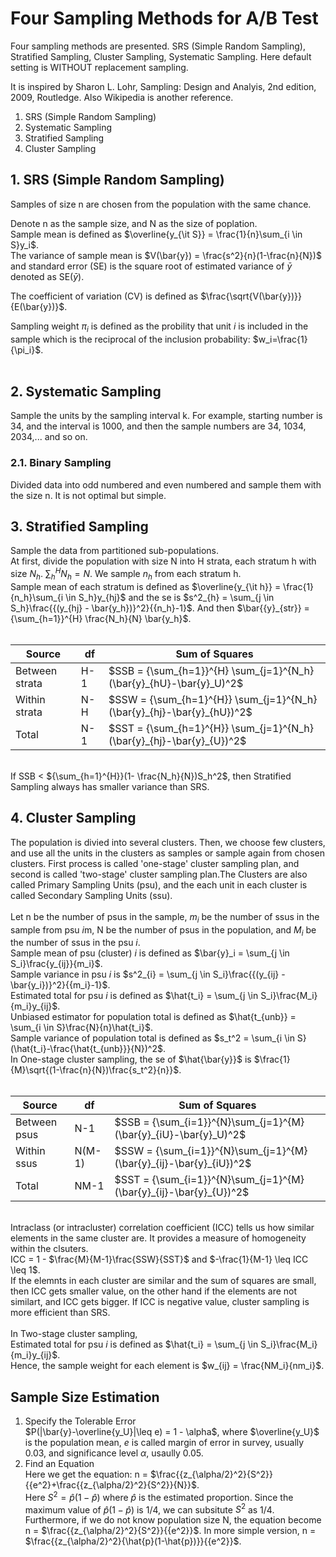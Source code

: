 # Four Sampling Methods for A/B Test

Four sampling methods are presented.
SRS (Simple Random Sampling), Stratified Sampling, Cluster Sampling, Systematic Sampling.
Here default setting is WITHOUT replacement sampling.

It is inspired by Sharon L. Lohr, Sampling: Design and Analyis, 2nd edition, 2009, Routledge. Also Wikipedia is another reference.

1. SRS (Simple Random Sampling)
2. Systematic Sampling
3. Stratified Sampling
4. Cluster Sampling

## 1. SRS (Simple Random Sampling)


Samples of size n are chosen from the population with the same chance.  

Denote n as the sample size, and N as the size of poplation.  
Sample mean is defined as $\overline{y_{\it S}} = \frac{1}{n}\sum_{i \in S}y_i$.  
The variance of sample mean is $V(\bar{y}) = \frac{s^2}{n}(1-\frac{n}{N})$ and standard error (SE) is the square root of estimated variance of $\bar{y}$ denoted as SE($\bar{y}$).  &nbsp;   

The coefficient of variation (CV) is defined as $\frac{\sqrt{V(\bar{y})}}{E(\bar{y})}$.
&nbsp;   

Sampling weight $\pi_i$ is defined as the probility that unit $i$ is included in the sample which is the reciprocal of the inclusion probability: $w_i=\frac{1}{\pi_i}$.  
&nbsp;  

## 2. Systematic Sampling  
Sample the units by the sampling interval k. For example, starting number is 34, and the interval is 1000, and then the sample numbers are 34, 1034, 2034,... and so on. 

### 2.1. Binary Sampling
Divided data into odd numbered and even numbered and sample them with the size n. It is not optimal but simple.

## 3. Stratified Sampling  
Sample the data from partitioned sub-populations.  
At first, divide the population with size N into H strata, each stratum h with size $N_h$. ${\sum_{h}}^{H}{N_h} = N$. We sample $n_h$ from each stratum h.  
Sample mean of each stratum is defined as $\overline{y_{\it h}} = \frac{1}{n_h}\sum_{i \in S_h}y_{hj}$ and the se is $s^2_{h} = \sum_{j \in S_h}\frac{{(y_{hj} - \bar{y_h})}^2}{{n_h}-1}$.
And then $\bar{{y}_{str}} = {\sum_{h=1}}^{H} \frac{N_h}{N} \bar{y_h}$.  
&nbsp;  

|Source|df|Sum of Squares|
|---------------|-----|----------------------------------------------|
|Between strata|H-1| $SSB = {\sum_{h=1}}^{H} \sum_{j=1}^{N_h}(\bar{y}_{hU}-\bar{y}_U)^2$|
|Within strata|N-H| $SSW = {\sum_{h=1}^{H}} \sum_{j=1}^{N_h}(\bar{y}_{hj}-\bar{y}_{hU})^2$|
|Total|N-1| $SST = {\sum_{h=1}^{H}} \sum_{j=1}^{N_h}(\bar{y}_{hj}-\bar{y}_{U})^2$|  

&nbsp;  
If SSB < ${\sum_{h=1}^{H}}(1- \frac{N_h}{N})S_h^2$, then Stratified Sampling always has smaller variance than SRS.


## 4. Cluster Sampling  
The population is divied into several clusters. Then, we choose few clusters, and use all the units in the clusters as samples or sample again from chosen clusters. First process is called 'one-stage' cluster sampling plan, and second is called 'two-stage' cluster sampling plan.The Clusters are also called Primary Sampling Units (psu), and the each unit in each cluster is called Secondary Sampling Units (ssu).  
&nbsp;  
Let n be the number of psus in the sample, $m_i$ be the number of ssus in the sample from psu $i$m, N be the number of psus in the population, and $M_i$ be the number of ssus in the psu $i$.  
Sample mean of psu (cluster) $i$ is defined as $\bar{y}_i = \sum_{j \in S_i}\frac{y_{ij}}{m_i}$.  
Sample variance in psu $i$ is $s^2_{i} = \sum_{j \in S_i}\frac{{(y_{ij} - \bar{y_i})}^2}{{m_i}-1}$.  
Estimated total for psu $i$ is defined as $\hat{t_i} = \sum_{j \in S_i}\frac{M_i}{m_i}y_{ij}$.  
Unbiased estimator for population total is defined as $\hat{t_{unb}} = \sum_{i \in S}\frac{N}{n}\hat{t_i}$.  
Sample variance of population total is defined as $s_t^2 = \sum_{i \in S}(\hat{t_i}-\frac{\hat{t_{unb}}}{N})^2$.  
In One-stage cluster sampling, the se of $\hat{\bar{y}}$ is $\frac{1}{M}\sqrt{(1-\frac{n}{N})\frac{s_t^2}{n}}$.  
&nbsp;  

|Source|df|Sum of Squares|
|---------------|-----|----------------------------------------------|
|Between psus|N-1|$SSB = {\sum_{i=1}}^{N}\sum_{j=1}^{M}(\bar{y}_{iU}-\bar{y}_U)^2$|
|Within ssus|N(M-1)|$SSW = {\sum_{i=1}}^{N}\sum_{j=1}^{M}(\bar{y}_{ij}-\bar{y}_{iU})^2$|
|Total|NM-1|$SST = {\sum_{i=1}}^{N}\sum_{j=1}^{M}(\bar{y}_{ij}-\bar{y}_{U})^2$|  
  
&nbsp;  
Intraclass (or intracluster) correlation coefficient (ICC) tells us how similar elements in the same cluster are. It provides a measure of homogeneity within the clsuters.  
ICC = 1 - $\frac{M}{M-1}\frac{SSW}{SST}$ and $-\frac{1}{M-1} \leq ICC \leq 1$.  
If the elemnts in each cluster are similar and the sum of squares are small, then ICC gets smaller value, on the other hand if the elements are not similart, and ICC gets bigger. If ICC is negative value, cluster sampling is more efficient than SRS.  
&nbsp;  
In Two-stage cluster sampling,  
Estimated total for psu $i$ is defined as $\hat{t_i} = \sum_{j \in S_i}\frac{M_i}{m_i}y_{ij}$.  
Hence, the sample weight for each element is $w_{ij} = \frac{NM_i}{nm_i}$.  


## Sample Size Estimation  
1. Specify the Tolerable Error  
$P(|\bar{y}-\overline{y_U}|\leq e) = 1 - \alpha$, where $\overline{y_U}$ is the population mean, $e$ is called margin of error in survey, usually 0.03, and significance level $\alpha$, usaully 0.05.  
2. Find an Equation  
Here we get the equation: n = $\frac{{z_{\alpha/2}^2}{S^2}}{{e^2}+\frac{{z_{\alpha/2}^2}{S^2}}{N}}$.  
Here $S^2 = \hat{p}(1-\hat{p})$ where $\hat{p}$ is the estimated proportion. Since the maximum value of $\hat{p}(1-\hat{p})$ is 1/4, we can subsitute $S^2$ as 1/4.  Furthermore, if we do not know population size N, the equation become n = $\frac{{z_{\alpha/2}^2}{S^2}}{{e^2}}$. In more simple version, n = $\frac{{z_{\alpha/2}^2}{\hat{p}(1-\hat{p})}}{{e^2}}$.




